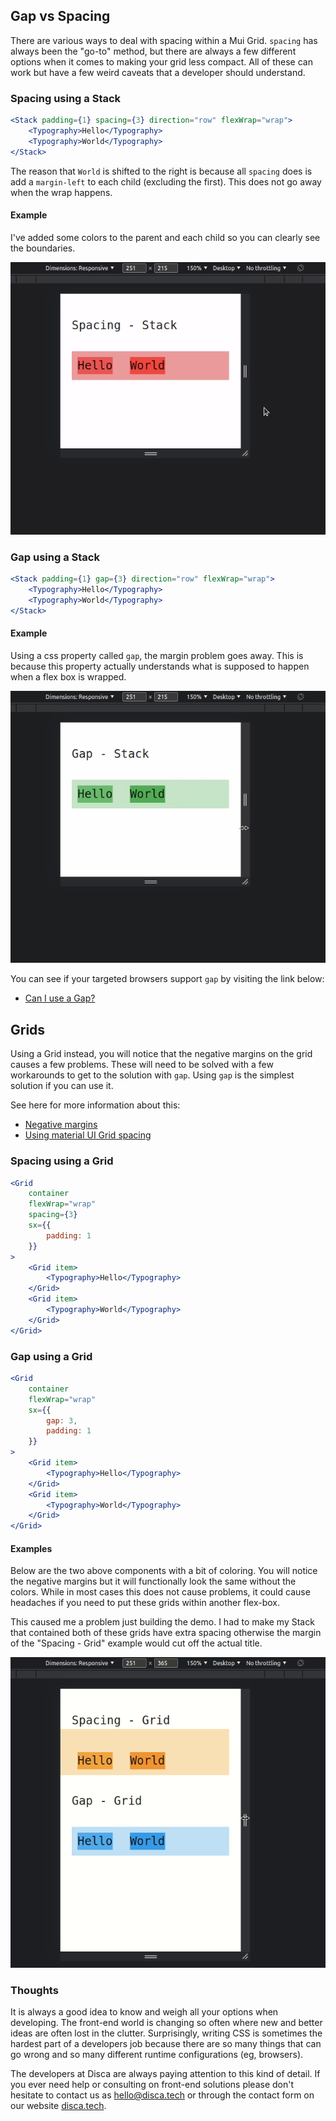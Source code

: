 ## Gap vs Spacing

There are various ways to deal with spacing within a Mui Grid. `spacing` has always been the "go-to" method, but there
are always a few different options when it comes to making your grid less compact. All of these can work but have a few
weird caveats that a developer should understand.

### Spacing using a Stack

```jsx
<Stack padding={1} spacing={3} direction="row" flexWrap="wrap">
    <Typography>Hello</Typography>
    <Typography>World</Typography>
</Stack>
```

The reason that `World` is shifted to the right is because all `spacing` does is add a `margin-left` to each child
(excluding the first). This does not go away when the wrap happens.

#### Example

I've added some colors to the parent and each child so you can clearly see the boundaries.

![Spacing Stack](images/spacing-stack.gif)

### Gap using a Stack

```jsx
<Stack padding={1} gap={3} direction="row" flexWrap="wrap">
    <Typography>Hello</Typography>
    <Typography>World</Typography>
</Stack>
```

#### Example

Using a css property called `gap`, the margin problem goes away. This is because this property actually understands what
is supposed to happen when a flex box is wrapped.

![Gap Stack](images/gap-stack.gif)

You can see if your targeted browsers support `gap` by visiting the link below:

-   [Can I use a Gap?](https://caniuse.com/?search=gap)

## Grids

Using a Grid instead, you will notice that the negative margins on the grid causes a few problems. These will need to be
solved with a few workarounds to get to the solution with `gap`. Using `gap` is the simplest solution if you can use it.

See here for more information about this:

-   [Negative margins](https://mui.com/components/grid/#negative-margin)
-   [Using material UI Grid spacing](https://stackoverflow.com/questions/61797942/reactjs-using-material-ui-grid-spacing)

### Spacing using a Grid

```jsx
<Grid
    container
    flexWrap="wrap"
    spacing={3}
    sx={{
        padding: 1
    }}
>
    <Grid item>
        <Typography>Hello</Typography>
    </Grid>
    <Grid item>
        <Typography>World</Typography>
    </Grid>
</Grid>
```

### Gap using a Grid

```jsx
<Grid
    container
    flexWrap="wrap"
    sx={{
        gap: 3,
        padding: 1
    }}
>
    <Grid item>
        <Typography>Hello</Typography>
    </Grid>
    <Grid item>
        <Typography>World</Typography>
    </Grid>
</Grid>
```

#### Examples

Below are the two above components with a bit of coloring. You will notice the negative margins but it will functionally
look the same without the colors. While in most cases this does not cause problems, it could cause headaches if you need
to put these grids within another flex-box.

This caused me a problem just building the demo. I had to make my Stack that contained both of these grids have extra
spacing otherwise the margin of the "Spacing - Grid" example would cut off the actual title.

![Grids](images/grids.gif)

### Thoughts

It is always a good idea to know and weigh all your options when developing. The front-end world is changing so often
where new and better ideas are often lost in the clutter. Surprisingly, writing CSS is sometimes the hardest part of a
developers job because there are so many things that can go wrong and so many different runtime configurations (eg,
browsers).

The developers at Disca are always paying attention to this kind of detail. If you ever need help or consulting on
front-end solutions please don't hesitate to contact us as [hello@disca.tech](mailto:hello@disca.tech) or through the
contact form on our website [disca.tech](https://www.disca.tech/#contact-form).
